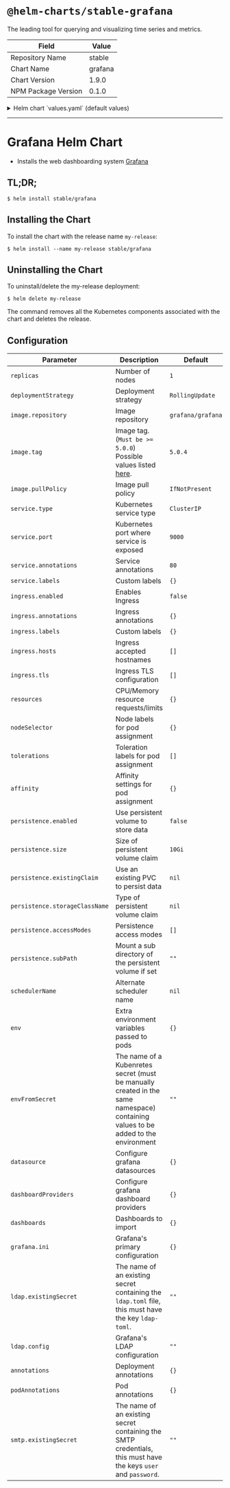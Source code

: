 # `@helm-charts/stable-grafana`

The leading tool for querying and visualizing time series and metrics.

| Field               | Value   |
| ------------------- | ------- |
| Repository Name     | stable  |
| Chart Name          | grafana |
| Chart Version       | 1.9.0   |
| NPM Package Version | 0.1.0   |

<details>

<summary>Helm chart `values.yaml` (default values)</summary>

```yaml
rbac:
  create: true
  pspEnabled: true
serviceAccount:
  create: true
  name:

replicas: 1

deploymentStrategy: RollingUpdate

image:
  repository: grafana/grafana
  tag: 5.1.2
  pullPolicy: IfNotPresent

  ## Optionally specify an array of imagePullSecrets.
  ## Secrets must be manually created in the namespace.
  ## ref: https://kubernetes.io/docs/tasks/configure-pod-container/pull-image-private-registry/
  ##
  # pullSecrets:
  #   - myRegistrKeySecretName

downloadDashboardsImage:
  repository: appropriate/curl
  tag: latest
  pullPolicy: IfNotPresent

## Pod Annotations
# podAnnotations: {}

## Deployment annotations
# annotations: {}

## Expose the grafana service to be accessed from outside the cluster (LoadBalancer service).
## or access it from within the cluster (ClusterIP service). Set the service type and the port to serve it.
## ref: http://kubernetes.io/docs/user-guide/services/
##
service:
  type: ClusterIP
  port: 80
  annotations: {}
  labels: {}

ingress:
  enabled: false
  annotations:
    {}
    # kubernetes.io/ingress.class: nginx
    # kubernetes.io/tls-acme: "true"
  labels: {}
  path: /
  hosts:
    - chart-example.local
  tls: []
  #  - secretName: chart-example-tls
  #    hosts:
  #      - chart-example.local

resources: {}
#  limits:
#    cpu: 100m
#    memory: 128Mi
#  requests:
#    cpu: 100m
#    memory: 128Mi

## Node labels for pod assignment
## ref: https://kubernetes.io/docs/user-guide/node-selection/
#
nodeSelector: {}

## Tolerations for pod assignment
## ref: https://kubernetes.io/docs/concepts/configuration/taint-and-toleration/
##
tolerations: []

## Affinity for pod assignment
## ref: https://kubernetes.io/docs/concepts/configuration/assign-pod-node/#affinity-and-anti-affinity
##
affinity: {}

## Enable persistence using Persistent Volume Claims
## ref: http://kubernetes.io/docs/user-guide/persistent-volumes/
##
persistence:
  enabled: false
  # storageClassName: default
  # accessModes:
  #   - ReadWriteOnce
  # size: 10Gi
  # annotations: {}
  # subPath: ""
  # existingClaim:

adminUser: admin
# adminPassword: strongpassword

## Use an alternate scheduler, e.g. "stork".
## ref: https://kubernetes.io/docs/tasks/administer-cluster/configure-multiple-schedulers/
##
# schedulerName:

## Extra environment variables that will be pass onto deployment pods
env: {}

## The name of a secret in the same kubernetes namespace which contain values to be added to the environment
## This can be useful for auth tokens, etc
envFromSecret: ''

# Pass the plugins you want installed as a comma separated list.
# plugins: "digrich-bubblechart-panel,grafana-clock-panel"
plugins: ''

## Configure grafana datasources
## ref: http://docs.grafana.org/administration/provisioning/#datasources
##
datasources: {}
#  datasources.yaml:
#    apiVersion: 1
#    datasources:
#    - name: Prometheus
#      type: prometheus
#      url: http://prometheus-prometheus-server
#      access: proxy
#      isDefault: true

## Configure grafana dashboard providers
## ref: http://docs.grafana.org/administration/provisioning/#dashboards
##
dashboardProviders: {}
#  dashboardproviders.yaml:
#    apiVersion: 1
#    providers:
#    - name: 'default'
#      orgId: 1
#      folder: ''
#      type: file
#      disableDeletion: false
#      editable: true
#      options:
#        path: /var/lib/grafana/dashboards

## Configure grafana dashboard to import
## NOTE: To use dashboards you must also enable/configure dashboardProviders
## ref: https://grafana.com/dashboards
##
dashboards: {}
#  some-dashboard:
#    json: |
#      $RAW_JSON
#  prometheus-stats:
#    gnetId: 2
#    revision: 2
#    datasource: Prometheus
#  local-dashboard:
#    url: https://example.com/repository/test.json

## Grafana's primary configuration
## NOTE: values in map will be converted to ini format
## ref: http://docs.grafana.org/installation/configuration/
##
grafana.ini:
  paths:
    data: /var/lib/grafana/data
    logs: /var/log/grafana
    plugins: /var/lib/grafana/plugins
  analytics:
    check_for_updates: true
  log:
    mode: console
  grafana_net:
    url: https://grafana.net
## LDAP Authentication can be enabled with the following values on grafana.ini
## NOTE: Grafana will fail to start if the value for ldap.toml is invalid
# auth.ldap:
#   enabled: true
#   allow_sign_up: true
#   config_file: /etc/grafana/ldap.toml

## Grafana's LDAP configuration
## Templated by the template in _helpers.tpl
## NOTE: To enable the grafana.ini must be configured with auth.ldap.enabled
## ref: http://docs.grafana.org/installation/configuration/#auth-ldap
## ref: http://docs.grafana.org/installation/ldap/#configuration
ldap:
  # `existingSecret` is a reference to an existing secret containing the ldap configuration
  # for Grafana in a key `ldap-toml`.
  existingSecret: ''
  # `config` is the content of `ldap.toml` that will be stored in the created secret
  config: ''
  # config: |-
  #   verbose_logging = true
  #   [[servers]]
  #   host = "my-ldap-server"
  #   port = 636
  #   use_ssl = true
  #   start_tls = false
  #   ssl_skip_verify = false
  #   bind_dn = "uid=%s,ou=users,dc=myorg,dc=com"

## Grafana's SMTP configuration
## NOTE: To enable, grafana.ini must be configured with smtp.enabled
## ref: http://docs.grafana.org/installation/configuration/#smtp
smtp:
  # `existingSecret` is a reference to an existing secret containing the smtp configuration
  # for Grafana in keys `user` and `password`.
  existingSecret: ''
```

</details>

---

# Grafana Helm Chart

- Installs the web dashboarding system [Grafana](http://grafana.org/)

## TL;DR;

```console
$ helm install stable/grafana
```

## Installing the Chart

To install the chart with the release name `my-release`:

```console
$ helm install --name my-release stable/grafana
```

## Uninstalling the Chart

To uninstall/delete the my-release deployment:

```console
$ helm delete my-release
```

The command removes all the Kubernetes components associated with the chart and deletes the release.

## Configuration

| Parameter                      | Description                                                                                                                       | Default           |
| ------------------------------ | --------------------------------------------------------------------------------------------------------------------------------- | ----------------- |
| `replicas`                     | Number of nodes                                                                                                                   | `1`               |
| `deploymentStrategy`           | Deployment strategy                                                                                                               | `RollingUpdate`   |
| `image.repository`             | Image repository                                                                                                                  | `grafana/grafana` |
| `image.tag`                    | Image tag. (`Must be >= 5.0.0`) Possible values listed [here](https://hub.docker.com/r/grafana/grafana/tags/).                    | `5.0.4`           |
| `image.pullPolicy`             | Image pull policy                                                                                                                 | `IfNotPresent`    |
| `service.type`                 | Kubernetes service type                                                                                                           | `ClusterIP`       |
| `service.port`                 | Kubernetes port where service is exposed                                                                                          | `9000`            |
| `service.annotations`          | Service annotations                                                                                                               | `80`              |
| `service.labels`               | Custom labels                                                                                                                     | `{}`              |
| `ingress.enabled`              | Enables Ingress                                                                                                                   | `false`           |
| `ingress.annotations`          | Ingress annotations                                                                                                               | `{}`              |
| `ingress.labels`               | Custom labels                                                                                                                     | `{}`              |
| `ingress.hosts`                | Ingress accepted hostnames                                                                                                        | `[]`              |
| `ingress.tls`                  | Ingress TLS configuration                                                                                                         | `[]`              |
| `resources`                    | CPU/Memory resource requests/limits                                                                                               | `{}`              |
| `nodeSelector`                 | Node labels for pod assignment                                                                                                    | `{}`              |
| `tolerations`                  | Toleration labels for pod assignment                                                                                              | `[]`              |
| `affinity`                     | Affinity settings for pod assignment                                                                                              | `{}`              |
| `persistence.enabled`          | Use persistent volume to store data                                                                                               | `false`           |
| `persistence.size`             | Size of persistent volume claim                                                                                                   | `10Gi`            |
| `persistence.existingClaim`    | Use an existing PVC to persist data                                                                                               | `nil`             |
| `persistence.storageClassName` | Type of persistent volume claim                                                                                                   | `nil`             |
| `persistence.accessModes`      | Persistence access modes                                                                                                          | `[]`              |
| `persistence.subPath`          | Mount a sub directory of the persistent volume if set                                                                             | `""`              |
| `schedulerName`                | Alternate scheduler name                                                                                                          | `nil`             |
| `env`                          | Extra environment variables passed to pods                                                                                        | `{}`              |
| `envFromSecret`                | The name of a Kubenretes secret (must be manually created in the same namespace) containing values to be added to the environment | `""`              |
| `datasource`                   | Configure grafana datasources                                                                                                     | `{}`              |
| `dashboardProviders`           | Configure grafana dashboard providers                                                                                             | `{}`              |
| `dashboards`                   | Dashboards to import                                                                                                              | `{}`              |
| `grafana.ini`                  | Grafana's primary configuration                                                                                                   | `{}`              |
| `ldap.existingSecret`          | The name of an existing secret containing the `ldap.toml` file, this must have the key `ldap-toml`.                               | `""`              |
| `ldap.config`                  | Grafana's LDAP configuration                                                                                                      | `""`              |
| `annotations`                  | Deployment annotations                                                                                                            | `{}`              |
| `podAnnotations`               | Pod annotations                                                                                                                   | `{}`              |
| `smtp.existingSecret`          | The name of an existing secret containing the SMTP credentials, this must have the keys `user` and `password`.                    | `""`              |
